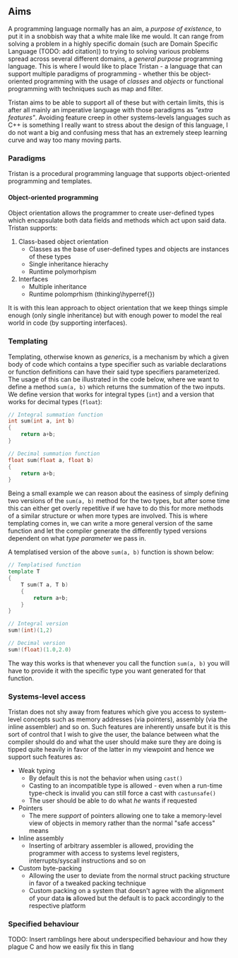 ## Aims

A programming language normally has an aim, a *purpose of existence*, to
put it in a snobbish way that a white male like me would. It can range
from solving a problem in a highly specific domain (such are Domain
Specific Language (TODO: add citation)) to trying to solving various
problems spread across several different domains, a *general purpose*
programming language. This is where I would like to place Tristan - a
language that can support multiple paradigms of programming - whether
this be object-oriented programming with the usage of *classes* and
*objects* or functional programming with techniques such as map and
filter.

Tristan aims to be able to support all of these but with certain limits,
this is after all mainly an imperative language with those paradigms as
*"extra features"*. Avoiding feature creep in other systems-levels
languages such as C++ is something I really want to stress about the
design of this language, I do not want a big and confusing mess that has
an extremely steep learning curve and way too many moving parts.

### Paradigms

Tristan is a procedural programming language that supports
object-oriented programming and templates.

#### Object-oriented programming

Object orientation allows the programmer to create user-defined types
which encapsulate both data fields and methods which act upon said data.
Tristan supports:

1.  Class-based object orientation
    -   Classes as the base of user-defined types and objects are
        instances of these types
    -   Single inheritance hierachy
    -   Runtime polymorhpism
2.  Interfaces
    -   Multiple inheritance
    -   Runtime polomprhism (thinking\\hyperref{})

It is with this lean approach to object orientation that we keep things
simple enough (only single inheritance) but with enough power to model
the real world in code (by supporting interfaces).

### Templating

Templating, otherwise known as *generics*, is a mechanism by which a
given body of code which contains a type specifier such as variable
declarations or function definitions can have their said type specifiers
parameterized. The usage of this can be illustrated in the code below,
where we want to define a method `sum(a, b)` which returns the summation
of the two inputs. We define version that works for integral types
(`int`) and a version that works for decimal types (`float`):

``` d
// Integral summation function
int sum(int a, int b)
{
    return a+b;
}

// Decimal summation function
float sum(float a, float b)
{
    return a+b;
}
```

Being a small example we can reason about the easiness of simply
defining two versions of the `sum(a, b)` method for the two types, but
after some time this can either get overly repetitive if we have to do
this for more methods of a similar structure or when more types are
involved. This is where templating comes in, we can write a more general
version of the same function and let the compiler generate the
differently typed versions dependent on what *type parameter* we pass
in.

A templatised version of the above `sum(a, b)` function is shown below:

``` d
// Templatised function
template T
{
    T sum(T a, T b)
    {
        return a+b;
    }
}

// Integral version
sum!(int)(1,2)

// Decimal version
sum!(float)(1.0,2.0)
```

The way this works is that whenever you call the function `sum(a, b)`
you will have to provide it with the specific type you want generated
for that function.

### Systems-level access

Tristan does not shy away from features which give you access to
system-level concepts such as memory addresses (via pointers), assembly
(via the inline assembler) and so on. Such features are inherently
unsafe but it is this sort of control that I wish to give the user, the
balance between what the compiler should do and what the user should
make sure they are doing is tipped quite heavily in favor of the latter
in my viewpoint and hence we support such features as:

-   Weak typing
    -   By default this is not the behavior when using `cast()`
    -   Casting to an incompatible type is allowed - even when a
        run-time type-check is invalid you can still force a cast with
        `castunsafe()`
    -   The user should be able to do what *he* wants if requested
-   Pointers
    -   The mere *support* of pointers allowing one to take a
        memory-level view of objects in memory rather than the normal
        "safe access" means
-   Inline assembly
    -   Inserting of arbitrary assembler is allowed, providing the
        programmer with access to systems level registers,
        interrupts/syscall instructions and so on
-   Custom byte-packing
    -   Allowing the user to deviate from the normal struct packing
        structure in favor of a tweaked packing technique
    -   Custom packing on a system that doesn't agree with the alignment
        of your data **is** allowed but the default is to pack
        accordingly to the respective platform

### Specified behaviour

TODO: Insert ramblings here about underspecified behaviour and how they
plague C and how we easily fix this in tlang
